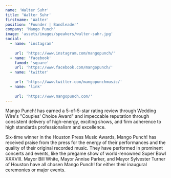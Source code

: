 ```yaml
---
name: 'Walter Suhr'
title: 'Walter Suhr'
firstname: 'Walter'
position: 'Founder | Bandleader'
company: 'Mango Punch'
image: 'assets/images/speakers/walter-suhr.jpg'
social:
  - name: 'instagram'
    
    url: 'https://www.instagram.com/mangopunch/'
  - name: 'facebook'
    famod: 'square'
    url: 'https://www.facebook.com/mangopunch/'
  - name: 'twitter'
    
    url: 'https://www.twitter.com/mangopunchmusic/'
  - name: 'link'
    
    url: 'https://www.mangopunch.com/'
---
```


Mango Punch! has earned a 5-of-5-star rating review through Wedding Wire's "Couples' Choice Award" and impeccable reputation through consistent delivery of high-energy, exciting shows, and firm adherence to high standards professionalism and excellence. 

Six-time winner in the Houston Press Music Awards, Mango Punch! has received praise from the press for the energy of their performances and the quality of their original recorded music. They have performed in prominent concerts and events, like the pregame show of world-renowned Super Bowl XXXVIII. Mayor Bill White, Mayor Annise Parker, and Mayor Sylvester Turner of Houston have all chosen Mango Punch! for either their inaugural ceremonies or major events.
